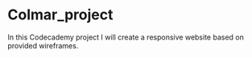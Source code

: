 # Colmar_project
In this Codecademy project I will create a responsive website based on provided wireframes.
